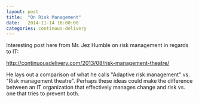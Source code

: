 ```yaml
---
layout: post
title:  "On Risk Management"
date:   2014-11-14 16:00:00
categories: continous-delivery
---
```


Interesting post here from Mr. Jez Humble on risk management in regards to IT:

<http://continuousdelivery.com/2013/08/risk-management-theatre/>

He lays out a comparison of what he calls "Adaptive risk management" vs. "Risk management theatre".
Perhaps these ideas could make the difference between an IT organization that effectively manages change and risk vs. one that tries to prevent both.